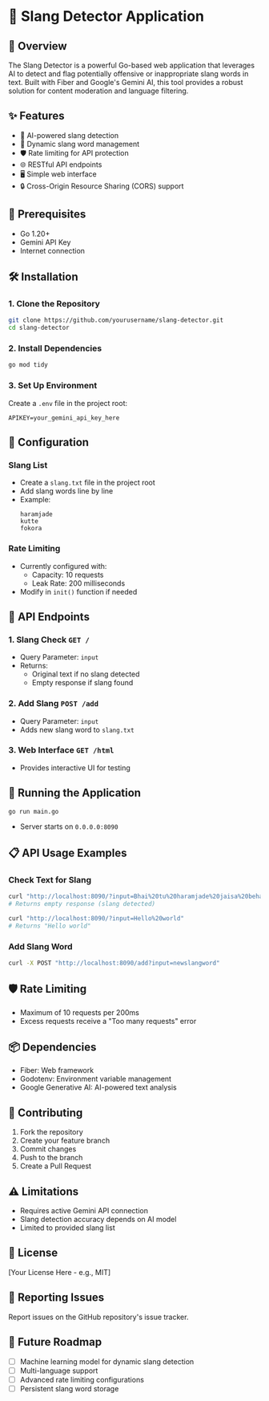 # 🚨 Slang Detector Application

## 📝 Overview

The Slang Detector is a powerful Go-based web application that leverages AI to detect and flag potentially offensive or inappropriate slang words in text. Built with Fiber and Google's Gemini AI, this tool provides a robust solution for content moderation and language filtering.

## ✨ Features

- 🤖 AI-powered slang detection
- 📝 Dynamic slang word management
- 🛡️ Rate limiting for API protection
- 🌐 RESTful API endpoints
- 🖥️ Simple web interface
- 🔒 Cross-Origin Resource Sharing (CORS) support

## 🚀 Prerequisites

- Go 1.20+
- Gemini API Key
- Internet connection

## 🛠️ Installation

### 1. Clone the Repository
```bash
git clone https://github.com/yourusername/slang-detector.git
cd slang-detector
```

### 2. Install Dependencies
```bash
go mod tidy
```

### 3. Set Up Environment
Create a `.env` file in the project root:
```
APIKEY=your_gemini_api_key_here
```

## 🔧 Configuration

### Slang List
- Create a `slang.txt` file in the project root
- Add slang words line by line
- Example:
  ```
  haramjade
  kutte
  fokora
  ```

### Rate Limiting
- Currently configured with:
  - Capacity: 10 requests
  - Leak Rate: 200 milliseconds
- Modify in `init()` function if needed

## 🌈 API Endpoints

### 1. Slang Check `GET /`
- Query Parameter: `input`
- Returns:
  - Original text if no slang detected
  - Empty response if slang found

### 2. Add Slang `POST /add`
- Query Parameter: `input`
- Adds new slang word to `slang.txt`

### 3. Web Interface `GET /html`
- Provides interactive UI for testing

## 🏃 Running the Application

```bash
go run main.go
```
- Server starts on `0.0.0.0:8090`

## 📋 API Usage Examples

### Check Text for Slang
```bash
curl "http://localhost:8090/?input=Bhai%20tu%20haramjade%20jaisa%20behave%20kar%20raha%20hai"
# Returns empty response (slang detected)

curl "http://localhost:8090/?input=Hello%20world"
# Returns "Hello world"
```

### Add Slang Word
```bash
curl -X POST "http://localhost:8090/add?input=newslangword"
```

## 🛡️ Rate Limiting

- Maximum of 10 requests per 200ms
- Excess requests receive a "Too many requests" error

## 📦 Dependencies

- Fiber: Web framework
- Godotenv: Environment variable management
- Google Generative AI: AI-powered text analysis

## 🤝 Contributing

1. Fork the repository
2. Create your feature branch
3. Commit changes
4. Push to the branch
5. Create a Pull Request

## ⚠️ Limitations

- Requires active Gemini API connection
- Slang detection accuracy depends on AI model
- Limited to provided slang list

## 📄 License

[Your License Here - e.g., MIT]

## 🐛 Reporting Issues

Report issues on the GitHub repository's issue tracker.

## 🌟 Future Roadmap

- [ ] Machine learning model for dynamic slang detection
- [ ] Multi-language support
- [ ] Advanced rate limiting configurations
- [ ] Persistent slang word storage